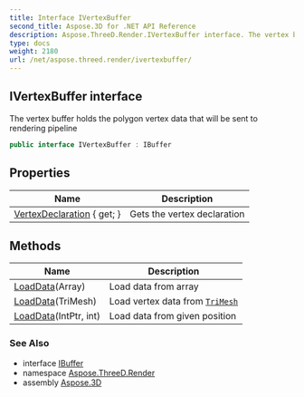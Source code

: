 ```yaml
---
title: Interface IVertexBuffer
second_title: Aspose.3D for .NET API Reference
description: Aspose.ThreeD.Render.IVertexBuffer interface. The vertex buffer holds the polygon vertex data that will be sent to rendering pipeline
type: docs
weight: 2180
url: /net/aspose.threed.render/ivertexbuffer/
---
```

## IVertexBuffer interface

The vertex buffer holds the polygon vertex data that will be sent to rendering pipeline

```csharp
public interface IVertexBuffer : IBuffer
```

## Properties

| Name | Description |
| --- | --- |
| [VertexDeclaration](../../aspose.threed.render/ivertexbuffer/vertexdeclaration/) { get; } | Gets the vertex declaration |

## Methods

| Name | Description |
| --- | --- |
| [LoadData](../../aspose.threed.render/ivertexbuffer/loaddata/#loaddata_2)(Array) | Load data from array |
| [LoadData](../../aspose.threed.render/ivertexbuffer/loaddata/#loaddata)(TriMesh) | Load vertex data from [`TriMesh`](../../aspose.threed.entities/trimesh/) |
| [LoadData](../../aspose.threed.render/ivertexbuffer/loaddata/#loaddata_1)(IntPtr, int) | Load data from given position |

### See Also

* interface [IBuffer](../ibuffer/)
* namespace [Aspose.ThreeD.Render](../../aspose.threed.render/)
* assembly [Aspose.3D](../../)


